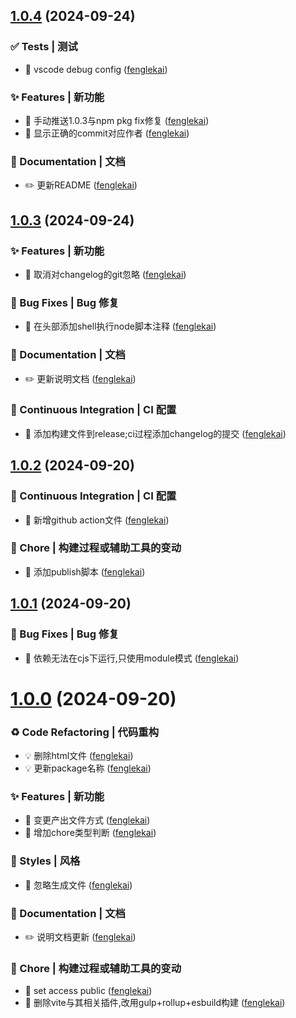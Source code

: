 ## [1.0.4](https://github.com/fenglekai/less-write-changelog/compare/v1.0.3...v1.0.4) (2024-09-24)

### ✅ Tests | 测试

* 💍 vscode debug config ([fenglekai](https://github.com/fenglekai/less-write-changelog/commit/13ffdbd25f4ccf2db97ade660cb99a83baf462bd))

### ✨ Features | 新功能

* 🎸 手动推送1.0.3与npm pkg fix修复 ([fenglekai](https://github.com/fenglekai/less-write-changelog/commit/ff9a5070dd4ac80917b611e25e960021716aad20))
* 🎸 显示正确的commit对应作者 ([fenglekai](https://github.com/fenglekai/less-write-changelog/commit/beafc706d612271c010fcc330ce4b8ade0537dda))

### 📝 Documentation | 文档

* ✏️ 更新README ([fenglekai](https://github.com/fenglekai/less-write-changelog/commit/0e20b35057095110ecc67fac80da5469887de58b))

## [1.0.3](https://github.com/fenglekai/less-write-changelog/compare/v1.0.2...v1.0.3) (2024-09-24)

### ✨ Features | 新功能

* 🎸 取消对changelog的git忽略 ([fenglekai](https://github.com/fenglekai/less-write-changelog/commit/b0af037d1858bcc2a13dece717688cd33217e6b3))

### 🐛 Bug Fixes | Bug 修复

* 🐛 在头部添加shell执行node脚本注释 ([fenglekai](https://github.com/fenglekai/less-write-changelog/commit/19b9b0e6ad11dcfdea9931271933718e1a1f461d))

### 📝 Documentation | 文档

* ✏️ 更新说明文档 ([fenglekai](https://github.com/fenglekai/less-write-changelog/commit/854ad58ad32572ce7fc4d05421c772274907ea27))

### 🔧 Continuous Integration | CI 配置

* 🎡 添加构建文件到release;ci过程添加changelog的提交 ([fenglekai](https://github.com/fenglekai/less-write-changelog/commit/40c4377a7c51215d2ac049961b544eaf5ee72dbe))

## [1.0.2](https://github.com/fenglekai/less-write-changelog/compare/v1.0.1...v1.0.2) (2024-09-20)

### 🔧 Continuous Integration | CI 配置

* 🎡 新增github action文件 ([fenglekai](https://github.com/fenglekai/less-write-changelog/commit/3b648092fff7e020fa4fa025d3b3f3db428d38e5))

### 🔨 Chore | 构建过程或辅助工具的变动

* 🤖 添加publish脚本 ([fenglekai](https://github.com/fenglekai/less-write-changelog/commit/ef954ba0ca4d7407f83d3a7bbf22947a50be4455))

## [1.0.1](https://github.com/fenglekai/less-write-changelog/compare/v1.0.0...v1.0.1) (2024-09-20)

### 🐛 Bug Fixes | Bug 修复

* 🐛 依赖无法在cjs下运行,只使用module模式 ([fenglekai](https://github.com/fenglekai/less-write-changelog/commit/144e212458854540361fcdca835622f858bd48d3))

# [1.0.0](https://github.com/fenglekai/less-write-changelog/compare/68e8fcda6eb5ba3c1fc1326eeb75915952d9e8c3...v1.0.0) (2024-09-20)

### ♻ Code Refactoring | 代码重构

* 💡 删除html文件 ([fenglekai](https://github.com/fenglekai/less-write-changelog/commit/68e8fcda6eb5ba3c1fc1326eeb75915952d9e8c3))
* 💡 更新package名称 ([fenglekai](https://github.com/fenglekai/less-write-changelog/commit/f43adb5ee0bc634f6d822b0729dee087de01417a))

### ✨ Features | 新功能

* 🎸 变更产出文件方式 ([fenglekai](https://github.com/fenglekai/less-write-changelog/commit/dea9429c976d91f6c56e4eb113e7a7e7452e9596))
* 🎸 增加chore类型判断 ([fenglekai](https://github.com/fenglekai/less-write-changelog/commit/48af88909310bee4f982f4c6663bf5f9a31245bf))

### 💄 Styles | 风格

* 💄 忽略生成文件 ([fenglekai](https://github.com/fenglekai/less-write-changelog/commit/9ef5e943065f75165bc1f00ad58a5c58e6428abe))

### 📝 Documentation | 文档

* ✏️ 说明文档更新 ([fenglekai](https://github.com/fenglekai/less-write-changelog/commit/0c47d8324ad8d427e2897953fab8d8d5cb2401f9))

### 🔨 Chore | 构建过程或辅助工具的变动

* 🤖 set access public ([fenglekai](https://github.com/fenglekai/less-write-changelog/commit/2863494375bc7ee184517388a090cd6461414f70))
* 🤖 删除vite与其相关插件,改用gulp+rollup+esbuild构建 ([fenglekai](https://github.com/fenglekai/less-write-changelog/commit/5ceae101f9030d1c8f0389d9ce7998f5e056399d))

